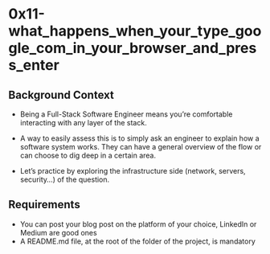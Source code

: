 # 0x11-what_happens_when_your_type_google_com_in_your_browser_and_press_enter

## Background Context
* Being a Full-Stack Software Engineer means you’re comfortable interacting with any layer of the stack.

* A way to easily assess this is to simply ask an engineer to explain how a software system works. They can have a general overview of the flow or can choose to dig deep in a certain area.

* Let’s practice by exploring the infrastructure side (network, servers, security…) of the question.

## Requirements
* You can post your blog post on the platform of your choice, LinkedIn or Medium are good ones
* A README.md file, at the root of the folder of the project, is mandatory